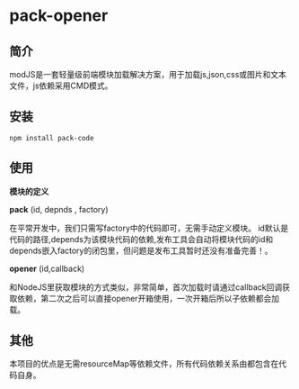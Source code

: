 # pack-opener

## 简介
modJS是一套轻量级前端模块加载解决方案，用于加载js,json,css或图片和文本文件，js依赖采用CMD模式。

## 安装
`npm install pack-code`

## 使用

**模块的定义**

**pack** (id, depnds , factory)

  在平常开发中，我们只需写factory中的代码即可，无需手动定义模块。
  id默认是代码的路径,depends为该模块代码的依赖,发布工具会自动将模块代码的id和depends嵌入factory的闭包里，但问题是发布工具暂时还没有准备完善！。

**opener** (id,callback)

 和NodeJS里获取模块的方式类似，非常简单，首次加载时请通过callback回调获取依赖，第二次之后可以直接opener开箱使用，一次开箱后所以子依赖都会加载。

## 其他
本项目的优点是无需resourceMap等依赖文件，所有代码依赖关系由都包含在代码自身。